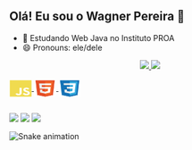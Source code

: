 ## Olá! Eu sou o Wagner Pereira 👋

- 🌱 Estudando Web Java no Instituto PROA
- 😄 Pronouns: ele/dele
<div align="center">
  <a href="https://github.com/WagnerDev9">
  <img height="190em" src="https://github-readme-stats.vercel.app/api?username=WagnerDev9&show_icons=true&theme=merko&include_all_commits=true&count_private=true&hide_border=0&text_color=0fffff&title_color=d6ea38&icon_color=ffffff&bg_color=151515&border_radius=30px"/>
  <img height="190em" src="https://github-readme-stats.vercel.app/api/top-langs/?username=WagnerDev9&layout=compact&langs_count=7&theme=merko&hide_border=0&text_color=0fffff&title_color=d6ea38&bg_color=151515&border_radius=20px"/>
</div>
  
<div style="display: inline_block"><br>
  <img align="center" alt="Wag-JS" height="30" width="40" src="https://raw.githubusercontent.com/devicons/devicon/master/icons/javascript/javascript-plain.svg">
  <img align="center" alt="Wag-HTML" height="30" width="40" src="https://raw.githubusercontent.com/devicons/devicon/master/icons/html5/html5-original.svg">
  <img align="center" alt="Wag-CSS" height="30" width="40" src="https://raw.githubusercontent.com/devicons/devicon/master/icons/css3/css3-original.svg">
</div> 

##
  
<div>
  <a href="https://instagram.com/o_wrp" target="_blank"><img src="https://img.shields.io/badge/-Instagram-%23F58529?style=for-the-badge&logo=instagram&logoColor=8134af" target="_blank"></a>
  <a href = "mailto:wagnerdev9@gmail.com"><img src="https://img.shields.io/badge/-Gmail-%232323?style=for-the-badge&logo=gmail&logoColor=red" target="_blank"></a>
  <a href="https://www.linkedin.com/in/wagner-pereira-924668232/" target="_blank"><img src="https://img.shields.io/badge/-LinkedIn-%230077B5?style=for-the-badge&logo=linkedin&logoColor=white" target="_blank"></a> 
    
</div>
  
![Snake animation](https://github.com/rafaballerini/wagnerdev9/blob/output/github-contribution-grid-snake.svg)
